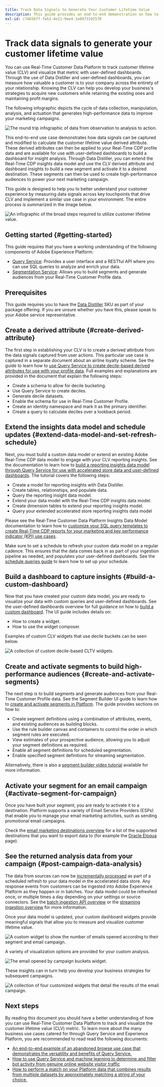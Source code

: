 ```yaml
---
title: Track Data Signals to Generate Your Customer Lifetime Value
description: This guide provides an end-to-end demonstration on how to use Data Distiller and user-defined dashboards with Real-Time Customer Data Platform to measure and visualize customer lifetime value.
exl-id: c74b5bff-feb2-4e21-9ee4-1e0973192570
---
```

# Track data signals to generate your customer lifetime value

You can use Real-Time Customer Data Platform to track customer lifetime value (CLV) and visualize that metric with user-defined dashboards. Through the use of Data Distiller and user-defined dashboards, you can measure how valuable a customer is to your company across the entirety of your relationship. Knowing the CLV can help you develop your business's strategies to acquire new customers while retaining the existing ones and maintaining profit margins.

The following infographic depicts the cycle of data collection, manipulation, analysis, and actuation that generates high-performance data to improve your marketing campaigns.

![The round trip infographic of data from observation to analysis to action.](../images/use-cases/infographic-use-case-cycle.png)

This end-to-end use case demonstrates how data signals can be captured and modified to calculate the customer lifetime value derived attribute. These derived attributes can then be applied to your Real-Time CDP profile data and are available for use with user-defined dashboards to build a dashboard for insight analysis. Through Data Distiller, you can extend the Real-Time CDP insights data model and use the CLV derived attribute and dashboard insights to build a new segment and activate it to a desired destination. These segments can then be used to create high-performance audiences to power your next marketing campaign.

This guide is designed to help you to better understand your customer experience by measuring data signals across key touchpoints that drive CLV and implement a similar use case in your environment. The entire process is summarized in the image below.

![An infographic of the broad steps required to utilize customer lifetime value.](../images/use-cases/implementation-steps.png)

## Getting started {#getting-started}

This guide requires that you have a working understanding of the following components of Adobe Experience Platform:

* [Query Service](../home.md): Provides a user interface and a RESTful API where you can use SQL queries to analyze and enrich your data. 
* [Segmentation Service](../../segmentation/home.md): Allows you to build segments and generate audiences from your Real-Time Customer Profile data.

## Prerequisites

This guide requires you to have the [Data Distiller](../data-distiller/overview.md) SKU as part of your package offering. If you are unsure whether you have this, please speak to your Adobe service representative.

## Create a derived attribute {#create-derived-attribute}

The first step in establishing your CLV is to create a derived attribute from the data signals captured from user actions. This particular use case is captured in a separate document about an airline loyalty scheme. See the guide to learn how to [use Query Service to create decile-based derived attributes for use with your profile data](./deciles-use-case.md). Full examples and explanations are provided in the document that explain the following steps:

* Create a schema to allow for decile bucketing.
* Use Query Service to create deciles.
* Generate decile datasets.
* Enable the schema for use in Real-Time Customer Profile.
* Create an identity namespace and mark it as the primary identifier.
* Create a query to calculate deciles over a lookback period.

## Extend the insights data model and schedule updates {#extend-data-model-and-set-refresh-schedule}

Next, you must build a custom data model or extend an existing Adobe Real-Time CDP data model to engage with your CLV reporting insights. See the documentation to learn how to [build a reporting insights data model through Query Service for use with accelerated store data and user-defined dashboards](../data-distiller/query-accelerated-store/reporting-insights-data-model.md#build-a-reporting-insights-data-model). The tutorial covers the following steps:

* Create a model for reporting insights with Data Distiller.
* Create tables, relationships, and populate data.
* Query the reporting insight data model.
* Extend your data model with the Real-Time CDP insights data model.
* Create dimension tables to extend your reporting insights model.
* Query your extended accelerated store reporting insights data model

Please see the Real-Time Customer Data Platform Insights Data Model documentation to learn how to [customize your SQL query templates to create Real-Time CDP reports for your marketing and key performance indicator (KPI) use cases](../../dashboards/cdp-insights-data-model.md).

Make sure to set a schedule to refresh your custom data model on a regular cadence. This ensures that the data comes back in as part of your ingestion pipeline as needed, and populates your user-defined dashboards. See the [schedule queries guide](../ui/query-schedules.md#create-schedule) to learn how to set up your schedule.

## Build a dashboard to capture insights {#build-a-custom-dashboard}

Now that you have created your custom data model, you are ready to visualize your data with custom queries and user-defined dashboards. See the user-defined dashboards overview for full guidance on how to [build a custom dashboard](../../dashboards/user-defined-dashboards.md). The UI guide includes details on:

* How to create a widget.
* How to use the widget composer.

Examples of custom CLV widgets that use decile buckets can be seen below.

![A collection of custom decile-based CLTV widgets.](../images/use-cases/deciles-user-defined-dashboard.png)

## Create and activate segments to build high-performance audiences {#create-and-activate-segments}

The next step is to build segments and generate audiences from your Real-Time Customer Profile data. See the Segment Builder UI guide to learn how to [create and activate segments in Platform](../../segmentation/ui/segment-builder.md). The guide provides sections on how to:

* Create segment definitions using a combination of attributes, events, and existing audiences as building blocks.
* Use the rule builder canvas and containers to control the order in which segment rules are executed.
* View estimates of your prospective audience, allowing you to adjust your segment definitions as required.
* Enable all segment definitions for scheduled segmentation.
* Enable specified segment definitions for streaming segmentation.

Alternatively, there is also a [segment builder video tutorial](https://experienceleague.adobe.com/docs/platform-learn/tutorials/segments/create-segments.html) available for more information.

## Activate your segment for an email campaign {#activate-segment-for-campaign}

Once you have built your segment, you are ready to activate it to a destination. Platform supports a variety of Email Service Providers (ESPs) that enable you to manage your email marketing activities, such as sending promotional email campaigns. 

Check the [email marketing destinations overview](https://experienceleague.adobe.com/docs/experience-platform/destinations/catalog/email-marketing/overview.html?lang=en#connect-destination) for a list of the supported destinations that you want to export data to (for example the [Oracle Eloqua](https://experienceleague.adobe.com/docs/experience-platform/destinations/catalog/email-marketing/oracle-eloqua-api.html?lang=en) page).

## See the returned analysis data from your campaign {#post-campaign-data-analysis} 

The data from sources can now be [incrementally processed](../essential-concepts/incremental-load.md) as part of a scheduled refresh to your data model in the accelerated data store. Any response events from customers can be ingested into Adobe Experience Platform as they happen or in batches. Your data model could be refreshed once, or multiple times a day depending on your settings or source connectors. See the [batch ingestion API overview](../../ingestion/batch-ingestion/api-overview.md) or the [streaming ingestion overview](../../ingestion/streaming-ingestion/overview.md) for more information. 

Once your data model is updated, your custom dashboard widgets provide meaningful signals that allow you to measure and visualize customer lifetime value.

![A custom widget to show the number of emails opened according to their segment and email campaign.](../images/use-cases/post-activation-and-email-response-kpis.png)

A variety of visualization options are provided for your custom analysis. 

![The email opened by campaign buckets widget.](../images/use-cases/email-opened-by-campaign-buckets.png)

These insights can in turn help you develop your business strategies for subsequent campaigns.

![A collection of four customized widgets that detail the results of the email campaign.](../images/use-cases/example-widgets.png)

## Next steps 

By reading this document you should have a better understanding of how you can use Real-Time Customer Data Platform to track and visualize the customer lifetime value (CLV) metric. To learn more about the many business use cases catered for through Query Service and Experience Platform, you are recommended to read read the following documents:

* [An end-to-end example of an abandoned browse use case that demonstrates the versatility and benefits of Query Service.](./abandoned-browse.md)
* [How to use Query Service and machine learning to determine and filter bot activity from genuine online website visitor traffic](./bot-filtering.md)
* [How to perform a match on your Platform data that combines results from multiple datasets by approximately matching a string of your choice.](./fuzzy-match.md)

<!-- "Data signals are actions taken by consumers while online that offer clues about intent that can be acted upon. This includes anything from visiting a website to filling out a change of address or clicking an ad."  -->

<!-- "Customer touchpoints are your brand's points of customer contact, from start to finish." -->
